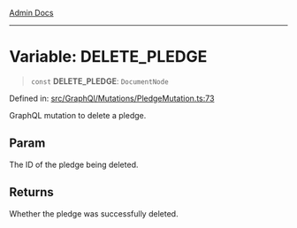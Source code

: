 [Admin Docs](/)

***

# Variable: DELETE\_PLEDGE

> `const` **DELETE\_PLEDGE**: `DocumentNode`

Defined in: [src/GraphQl/Mutations/PledgeMutation.ts:73](https://github.com/PalisadoesFoundation/talawa-admin/blob/main/src/GraphQl/Mutations/PledgeMutation.ts#L73)

GraphQL mutation to delete a pledge.

## Param

The ID of the pledge being deleted.

## Returns

Whether the pledge was successfully deleted.
